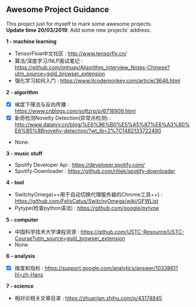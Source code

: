 ## Awesome Project Guidance

This project just for myself to mark some awesome projects.  
**Update time 20/03/2019**: Add some new projects' address.

**1 - machine learning**  
- TensorFlow中文社区 : http://www.tensorfly.cn/
- 算法/深度学习/NLP面试笔记 : https://github.com/imhuay/Algorithm_Interview_Notes-Chinese?utm_source=gold_browser_extension
- 强化学习如何入门 : https://www.itcodemonkey.com/article/3646.html

**2 - algorithm**  
- [x] 梯度下降法与反向传播 : https://www.cnblogs.com/softzrp/p/6718909.html
- [x] 新奇检测Novelty Detection(异常点检测) : http://www.dataivy.cn/blog/%E6%96%B0%E5%A5%87%E6%A3%80%E6%B5%8Bnovelty-detection/?wt_tb=2%7C1482133722490
- None.

**3 - music stuff**  
- Spotify Developer Api : https://developer.spotify.com/  
- Spotify-Downloader : https://github.com/ritiek/spotify-downloader  

**4 - tool**  
- SwitchyOmega(++用于自动切换代理服务器的Chrome工具++) : https://github.com/FelisCatus/SwitchyOmega/wiki/GFWList 
- Pytype(检查python语法) : https://github.com/google/pytype  

**5 - computer**
-  中国科学技术大学课程资源 : https://github.com/USTC-Resource/USTC-Course?utm_source=gold_browser_extension
-  None.

**6 - analysis**
- [x] 维度和指标 : https://support.google.com/analytics/answer/1033861?hl=zh-Hans

**7 - science**
- 相对论相关文章目录 : https://zhuanlan.zhihu.com/p/43174845

